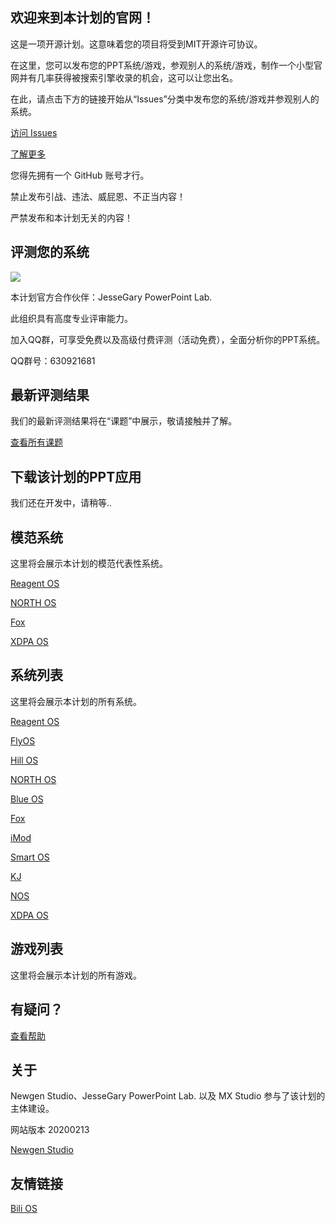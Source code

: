 ## 欢迎来到本计划的官网！

这是一项开源计划。这意味着您的项目将受到MIT开源许可协议。

在这里，您可以发布您的PPT系统/游戏，参观别人的系统/游戏，制作一个小型官网并有几率获得被搜索引擎收录的机会，这可以让您出名。

在此，请点击下方的链接开始从“Issues”分类中发布您的系统/游戏并参观别人的系统。

[访问 Issues ](https://github.com/NSC-MPPT/JesseGary-PowerPoint-OS-Web/issues)

[了解更多](https://github.com/NSC-MPPT/JesseGary-PowerPoint-OS-Web/wiki)

您得先拥有一个 GitHub 账号才行。

禁止发布引战、违法、威屁恩、不正当内容！

严禁发布和本计划无关的内容！

## 评测您的系统

![](https://pic.downk.cc/item/5e44c3f248b86553eeaa45f5.png)

本计划官方合作伙伴：JesseGary PowerPoint Lab.

此组织具有高度专业评审能力。

加入QQ群，可享受免费以及高级付费评测（活动免费），全面分析你的PPT系统。

QQ群号：630921681

## 最新评测结果


我们的最新评测结果将在“课题”中展示，敬请接触并了解。

[查看所有课题](https://github.com/NSC-MPPT/JesseGary-PowerPoint-OS-Web/projects)

## 下载该计划的PPT应用

我们还在开发中，请稍等..

## 模范系统

这里将会展示本计划的模范代表性系统。

[Reagent OS](https://github.com/NSC-MPPT/JesseGary-PowerPoint-OS-Web/issues/3)

[NORTH OS](https://github.com/NSC-MPPT/JesseGary-PowerPoint-OS-Web/issues/5)

[Fox](https://github.com/NSC-MPPT/JesseGary-PowerPoint-OS-Web/issues/9)

[XDPA OS](https://github.com/NSC-MPPT/JesseGary-PowerPoint-OS-Web/issues/17)

## 系统列表

这里将会展示本计划的所有系统。

[Reagent OS](https://github.com/NSC-MPPT/JesseGary-PowerPoint-OS-Web/issues/3)

[FlyOS](https://github.com/NSC-MPPT/JesseGary-PowerPoint-OS-Web/issues/2)

[Hill OS](https://github.com/NSC-MPPT/JesseGary-PowerPoint-OS-Web/issues/4)

[NORTH OS](https://github.com/NSC-MPPT/JesseGary-PowerPoint-OS-Web/issues/5)

[Blue OS](https://github.com/NSC-MPPT/JesseGary-PowerPoint-OS-Web/issues/7)

[Fox](https://github.com/NSC-MPPT/JesseGary-PowerPoint-OS-Web/issues/9)

[iMod](https://github.com/NSC-MPPT/JesseGary-PowerPoint-OS-Web/issues/14)

[Smart OS](https://github.com/NSC-MPPT/JesseGary-PowerPoint-OS-Web/issues/15)

[KJ](https://github.com/NSC-MPPT/JesseGary-PowerPoint-OS-Web/issues/16)

[NOS](https://github.com/NSC-MPPT/JesseGary-PowerPoint-OS-Web/issues/13)

[XDPA OS](https://github.com/NSC-MPPT/JesseGary-PowerPoint-OS-Web/issues/17)

## 游戏列表

这里将会展示本计划的所有游戏。

## 有疑问？

[查看帮助](https://github.com/NSC-MPPT/JesseGary-PowerPoint-OS-Web/wiki)

## 关于

Newgen Studio、JesseGary PowerPoint Lab. 以及 MX Studio 参与了该计划的主体建设。

网站版本 20200213

[Newgen Studio](https://nsc-mppt.github.io/)

## 友情链接

[Bili OS](https://bilios.org.cn/forum.php)
